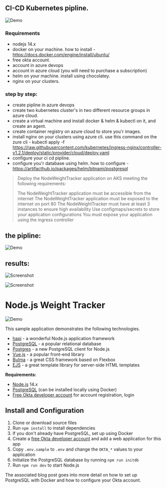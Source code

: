 ## CI-CD Kubernetes pipline.
![Demo](https://www.a10networks.com/wp-content/uploads/OnDemandWebinar-Kubernetes-KeyGraphic-@2x-768x422.png)


### Requirements

* nodejs 14.x
* docker on your machine. how to install - https://docs.docker.com/engine/install/ubuntu/
* free okta account.
* account in azure devops
* account in azure cloud (you will need to purchase a subscription)
* helm on your machine. install using chocolatey.
* nginx on your clusters.

### step by step:

* create pipline in azure devops
* create two kubernetes cluster's in two different resource groups in azure cloud.
* create a virtual machine and install docker & helm & kubectl on it, and create an agent.
* create container registry on azure cloud to store you'r images.
* install nginx on your clusters using azure cli. use this command on the zure cli - kubectl apply -f https://raw.githubusercontent.com/kubernetes/ingress-nginx/controller-v1.2.1/deploy/static/provider/cloud/deploy.yaml
* configure your ci cd pipline.
* configure you'r database using helm. how to configure - https://artifacthub.io/packages/helm/bitnami/postgresql
> Deploy the NodeWeightTracker application on AKS meeting the following requirements:
>>
> The NodeWeightTracker application must be accessible from the internet
> The NodeWeightTracker application must be exposed to the internet on port 80
> The NodeWeightTracker must have at least 3 instances to ensure high availability
> Use configmaps/secrets to store your application configurations
> You must expose your application using the ingress controller

## the pipline:

![Demo](https://bootcamp.rhinops.io/images/k8s-cicd.png)



## results:

![Screenshot](C:\Users\hende\Desktop\staging.PNG)

![Screenshot](C:\Users\hende\Desktop\production.PNG)








# Node.js Weight Tracker

![Demo](docs/build-weight-tracker-app-demo.gif)

This sample application demonstrates the following technologies.

* [hapi](https://hapi.dev) - a wonderful Node.js application framework
* [PostgreSQL](https://www.postgresql.org/) - a popular relational database
* [Postgres](https://github.com/porsager/postgres) - a new PostgreSQL client for Node.js
* [Vue.js](https://vuejs.org/) - a popular front-end library
* [Bulma](https://bulma.io/) - a great CSS framework based on Flexbox
* [EJS](https://ejs.co/) - a great template library for server-side HTML templates

**Requirements:**

* [Node.js](https://nodejs.org/) 14.x
* [PostgreSQL](https://www.postgresql.org/) (can be installed locally using Docker)
* [Free Okta developer account](https://developer.okta.com/) for account registration, login

## Install and Configuration

1. Clone or download source files
1. Run `npm install` to install dependencies
1. If you don't already have PostgreSQL, set up using Docker
1. Create a [free Okta developer account](https://developer.okta.com/) and add a web application for this app
1. Copy `.env.sample` to `.env` and change the `OKTA_*` values to your application
1. Initialize the PostgreSQL database by running `npm run initdb`
1. Run `npm run dev` to start Node.js

The associated blog post goes into more detail on how to set up PostgreSQL with Docker and how to configure your Okta account.

